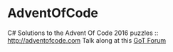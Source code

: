 # AdventOfCode
C# Solutions to the Advent Of Code 2016 puzzles :: http://adventofcode.com
Talk along at this [GoT Forum](https://gathering.tweakers.net/forum/list_messages/1738257)
